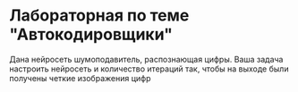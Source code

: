 # Лабораторная по теме "Автокодировщики"

Дана нейросеть шумоподавитель, распознающая цифры. 
Ваша задача настроить нейросеть и количество итераций так, чтобы на выходе были получены четкие изображения цифр